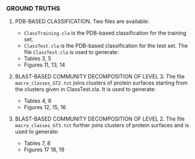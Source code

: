 
### GROUND TRUTHS

1)  PDB-BASED CLASSIFICATION.
Two files are available:
    - `ClassTraining.cla` is the PDB-based classification for the training set.
    - `ClassTest.cla` is the PDB-based classification for the test set.
  The file `ClassTest.cla` is used to generate: 
    - Tables 3, 5 
    - Figures 11, 13, 14

2) BLAST-BASED COMMUNITY DECOMPOSITION OF LEVEL 3.
The file `macro_classes_GT2.txt` joins clusters of protein surfaces starting from the clusters given in ClassTest.cla. It is used to generate:
    - Tables 4, 6
    - Figures 12, 15, 16

3) BLAST-BASED COMMUNITY DECOMPOSITION OF LEVEL 2.
The file `macro_classes_GT3.txt` further joins clusters of protein surfaces and is used to generate: 
    - Tables 7, 8
    - Figures 17 18, 19

